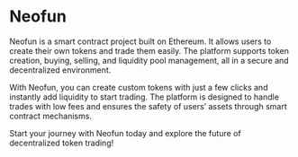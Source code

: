 # Neofun

Neofun is a smart contract project built on Ethereum. It allows users to create their own tokens and trade them easily. The platform supports token creation, buying, selling, and liquidity pool management, all in a secure and decentralized environment.

With Neofun, you can create custom tokens with just a few clicks and instantly add liquidity to start trading. The platform is designed to handle trades with low fees and ensures the safety of users’ assets through smart contract mechanisms.

Start your journey with Neofun today and explore the future of decentralized token trading!

